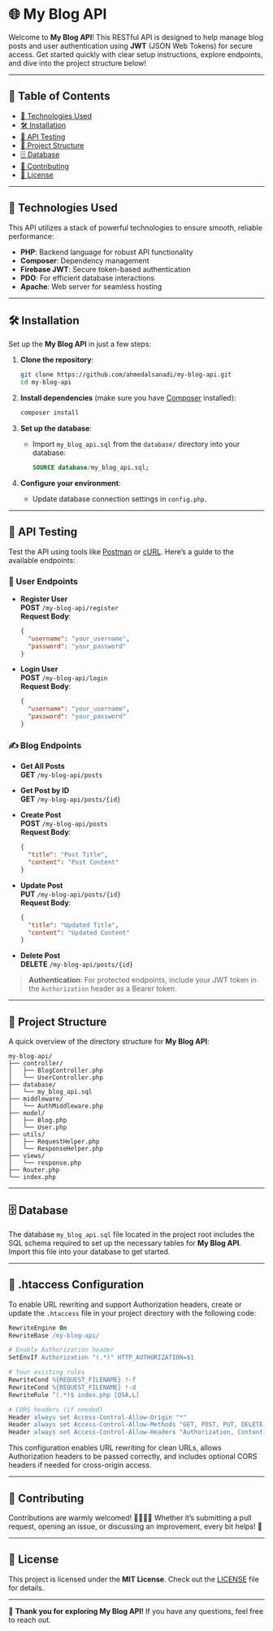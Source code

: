 # 🌐 My Blog API

Welcome to **My Blog API**! This RESTful API is designed to help manage blog posts and user authentication using **JWT** (JSON Web Tokens) for secure access. Get started quickly with clear setup instructions, explore endpoints, and dive into the project structure below!

---

## 📜 Table of Contents
- [🚀 Technologies Used](#-technologies-used)
- [🛠️ Installation](#️-installation)
- [🧪 API Testing](#-api-testing)
- [📂 Project Structure](#-project-structure)
- [🗄️ Database](#️-database)
- [🤝 Contributing](#-contributing)
- [📜 License](#-license)

---

## 🚀 Technologies Used

This API utilizes a stack of powerful technologies to ensure smooth, reliable performance:

- **PHP**: Backend language for robust API functionality
- **Composer**: Dependency management
- **Firebase JWT**: Secure token-based authentication
- **PDO**: For efficient database interactions
- **Apache**: Web server for seamless hosting

---

## 🛠️ Installation

Set up the **My Blog API** in just a few steps:

1. **Clone the repository**:
   ```bash
   git clone https://github.com/ahmedalsanadi/my-blog-api.git
   cd my-blog-api
   ```

2. **Install dependencies** (make sure you have [Composer](https://getcomposer.org/) installed):
   ```bash
   composer install
   ```

3. **Set up the database**:
   - Import `my_blog_api.sql` from the `database/` directory into your database:

     ```sql
     SOURCE database/my_blog_api.sql;
     ```

4. **Configure your environment**:
   - Update database connection settings in `config.php`.

---

## 🧪 API Testing

Test the API using tools like [Postman](https://www.postman.com/) or [cURL](https://curl.se/). Here’s a guide to the available endpoints:

### 🔑 User Endpoints
- **Register User**  
  **POST** `/my-blog-api/register`  
  **Request Body**:
  ```json
  {
    "username": "your_username",
    "password": "your_password"
  }
  ```

- **Login User**  
  **POST** `/my-blog-api/login`  
  **Request Body**:
  ```json
  {
    "username": "your_username",
    "password": "your_password"
  }
  ```

### ✍️ Blog Endpoints
- **Get All Posts**  
  **GET** `/my-blog-api/posts`

- **Get Post by ID**  
  **GET** `/my-blog-api/posts/{id}`

- **Create Post**  
  **POST** `/my-blog-api/posts`  
  **Request Body**:
  ```json
  {
    "title": "Post Title",
    "content": "Post Content"
  }
  ```

- **Update Post**  
  **PUT** `/my-blog-api/posts/{id}`  
  **Request Body**:
  ```json
  {
    "title": "Updated Title",
    "content": "Updated Content"
  }
  ```

- **Delete Post**  
  **DELETE** `/my-blog-api/posts/{id}`

> **Authentication**: For protected endpoints, include your JWT token in the `Authorization` header as a Bearer token.

---

## 📂 Project Structure

A quick overview of the directory structure for **My Blog API**:

```
my-blog-api/
├── controller/
│   ├── BlogController.php
│   └── UserController.php
├── database/
│   └── my_blog_api.sql
├── middleware/
│   └── AuthMiddleware.php
├── model/
│   ├── Blog.php
│   └── User.php
├── utils/
│   ├── RequestHelper.php
│   └── ResponseHelper.php
├── views/
│   └── response.php
├── Router.php
└── index.php

```

---

## 🗄️ Database

The database `my_blog_api.sql` file located in the project root includes the SQL schema required to set up the necessary tables for **My Blog API**. Import this file into your database to get started.

---

## 🔧 .htaccess Configuration

To enable URL rewriting and support Authorization headers, create or update the `.htaccess` file in your project directory with the following code:

```apache
RewriteEngine On
RewriteBase /my-blog-api/

# Enable Authorization header
SetEnvIf Authorization "(.*)" HTTP_AUTHORIZATION=$1

# Your existing rules
RewriteCond %{REQUEST_FILENAME} !-f
RewriteCond %{REQUEST_FILENAME} !-d
RewriteRule ^(.*)$ index.php [QSA,L]

# CORS headers (if needed)
Header always set Access-Control-Allow-Origin "*"
Header always set Access-Control-Allow-Methods "GET, POST, PUT, DELETE, OPTIONS"
Header always set Access-Control-Allow-Headers "Authorization, Content-Type"
```

This configuration enables URL rewriting for clean URLs, allows Authorization headers to be passed correctly, and includes optional CORS headers if needed for cross-origin access.

---

## 🤝 Contributing

Contributions are warmly welcomed! 🫱🏽‍🫲🏿 Whether it’s submitting a pull request, opening an issue, or discussing an improvement, every bit helps! 🚀

---

## 📜 License

This project is licensed under the **MIT License**. Check out the [LICENSE](LICENSE) file for details.

---

🌟 **Thank you for exploring My Blog API!** If you have any questions, feel free to reach out.